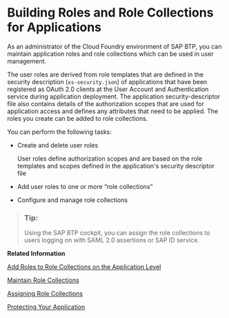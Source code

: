 <!-- loioeaa6a26291914b348e875a00b6beb729 -->

# Building Roles and Role Collections for Applications

As an administrator of the Cloud Foundry environment of SAP BTP, you can maintain application roles and role collections which can be used in user management.

The user roles are derived from role templates that are defined in the security description \(`xs-security.json`\) of applications that have been registered as OAuth 2.0 clients at the User Account and Authentication service during application deployment. The application security-descriptor file also contains details of the authorization scopes that are used for application access and defines any attributes that need to be applied. The roles you create can be added to role collections.

You can perform the following tasks:

-   Create and delete user roles

    User roles define authorization scopes and are based on the role templates and scopes defined in the application's security descriptor file

-   Add user roles to one or more “role collections”
-   Configure and manage role collections

> ### Tip:  
> Using the SAP BTP cockpit, you can assign the role collections to users logging on with SAML 2.0 assertions or SAP ID service.

**Related Information**  


[Add Roles to Role Collections on the Application Level](Add_Roles_to_Role_Collections_on_the_Application_Level_7596a0b.md "Roles are used to define the type of access granted to an application.")

[Maintain Role Collections](Maintain_Role_Collections_d5f1612.md "Role collections group together different roles that can be applied to the application users.")

[Assigning Role Collections](Assigning_Role_Collections_9e1bf57.md "You have arranged roles in role collections, and now want to assign these role collections to business users.")

[Protecting Your Application](../30-development/Protecting_Your_Application_7c5c565.md "Developers create authorization information for business users in their environment; this information is deployed in an application and made available to administrators who complete the authorization setup and assign the authorizations to business users.")

